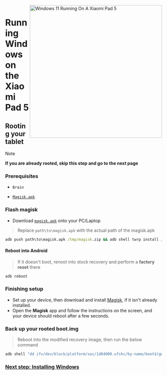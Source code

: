 <img align="right" src="https://raw.githubusercontent.com/erdilS/Port-Windows-11-Xiaomi-Pad-5/main/nabu.png" width="425" alt="Windows 11 Running On A Xiaomi Pad 5">

# Running Windows on the Xiaomi Pad 5

## Rooting your tablet
> [!NOTE]
> **If you are already rooted, skip this step and go to the next page**

### Prerequisites
- ```Brain```

- [```Magisk.apk```](https://github.com/topjohnwu/Magisk/releases/latest)

### Flash magisk 
- Download [`magisk.apk`](https://github.com/topjohnwu/Magisk/releases/latest) onto your PC/Laptop 
> Replace `path\to\magisk.apk` with the actual path of the magisk.apk
```cmd
adb push path\to\magisk.apk /tmp/magisk.zip && adb shell twrp install /tmp/magisk.zip
```

#### Reboot into Android
> If it doesn't boot, renoot into stock recovery and perform a **factory reset** there
```cmd
adb reboot
```

### Finishing setup
- Set up your device, then download and install [Magisk](https://github.com/topjohnwu/Magisk/releases/latest), if it isn't already installed.
- Open the **Magisk** app and follow the instructions on the screen, and your device should reboot after a few seconds.

### Back up your rooted boot.img
> Reboot into the modified recovery image, then run the below command
```cmd
adb shell "dd if=/dev/block/platform/soc/1d84000.ufshc/by-name/boot$(getprop ro.boot.slot_suffix) of=/tmp/rooted_boot.img" && adb pull /tmp/rooted_boot.img
```

### [Next step: Installing Windows](/guide/English/3-install-en.md)





































